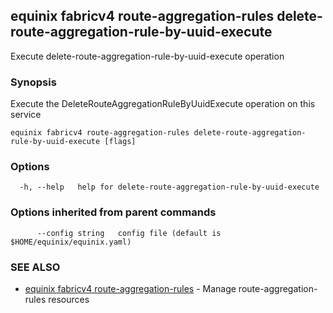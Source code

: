 ## equinix fabricv4 route-aggregation-rules delete-route-aggregation-rule-by-uuid-execute

Execute delete-route-aggregation-rule-by-uuid-execute operation

### Synopsis

Execute the DeleteRouteAggregationRuleByUuidExecute operation on this service

```
equinix fabricv4 route-aggregation-rules delete-route-aggregation-rule-by-uuid-execute [flags]
```

### Options

```
  -h, --help   help for delete-route-aggregation-rule-by-uuid-execute
```

### Options inherited from parent commands

```
      --config string   config file (default is $HOME/equinix/equinix.yaml)
```

### SEE ALSO

* [equinix fabricv4 route-aggregation-rules](equinix_fabricv4_route-aggregation-rules.md)	 - Manage route-aggregation-rules resources

